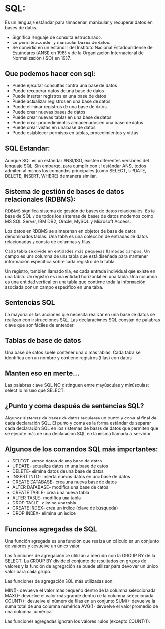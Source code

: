 # SQL:

Es un lenguaje estándar para almacenar, manipular y recuperar datos en bases de datos.

* Significa lenguaje de consulta estructurado.
* Le permite acceder y manipular bases de datos.
* Se convirtió en un estándar del Instituto Nacional Estadounidense de Estándares (ANSI) en 1986 y de la Organización Internacional de Normalización (ISO) en 1987.

## Que podemos hacer con sql:

* Puede ejecutar consultas contra una base de datos
* Puede recuperar datos de una base de datos
* Puede insertar registros en una base de datos
* Puede actualizar registros en una base de datos
* Puede eliminar registros de una base de datos
* Puede crear nuevas bases de datos
* Puede crear nuevas tablas en una base de datos
* Puede crear procedimientos almacenados en una base de datos
* Puede crear vistas en una base de datos
* Puede establecer permisos en tablas, procedimientos y vistas

## SQL Estandar:

Aunque SQL es un estándar ANSI/ISO, existen diferentes versiones del lenguaje SQL. Sin embargo, para cumplir con el estándar ANSI, todos admiten al menos los comandos principales (como SELECT, UPDATE, DELETE, INSERT, WHERE) de manera similar.

## Sistema de gestión de bases de datos relacionales (RDBMS):

RDBMS significa sistema de gestión de bases de datos relacionales. Es la base de SQL y de todos los sistemas de bases de datos modernos como MS SQL Server, IBM DB2, Oracle, MySQL y Microsoft Access.

Los datos en RDBMS se almacenan en objetos de base de datos denominados tablas. Una tabla es una colección de entradas de datos relacionadas y consta de columnas y filas.

Cada tabla se divide en entidades más pequeñas llamadas campos. Un campo es una columna de una tabla que está diseñada para mantener información específica sobre cada registro de la tabla.

Un registro, también llamado fila, es cada entrada individual que existe en una tabla. Un registro es una entidad horizontal en una tabla. Una columna es una entidad vertical en una tabla que contiene toda la información asociada con un campo específico en una tabla.

## Sentencias SQL

La mayoría de las acciones que necesita realizar en una base de datos se realizan con instrucciones SQL. Las declaraciones SQL constan de palabras clave que son fáciles de entender.

## Tablas de base de datos
Una base de datos suele contener una o más tablas. Cada tabla se identifica con un nombre y contiene registros (filas) con datos.

## Manten eso en mente...

Las palabras clave SQL NO distinguen entre mayúsculas y minúsculas: select lo mismo que SELECT.

## ¿Punto y coma después de sentencias SQL?

Algunos sistemas de bases de datos requieren un punto y coma al final de cada declaración SQL. El punto y coma es la forma estándar de separar cada declaración SQL en los sistemas de bases de datos que permiten que se ejecute más de una declaración SQL en la misma llamada al servidor.

## Algunos de los comandos SQL más importantes:

*  SELECT- extrae datos de una base de datos
*  UPDATE- actualiza datos en una base de datos
*  DELETE- elimina datos de una base de datos
*  INSERT INTO- inserta nuevos datos en una base de datos
*  CREATE DATABASE- crea una nueva base de datos
*  ALTER DATABASE- modifica una base de datos
*  CREATE TABLE- crea una nueva tabla
*  ALTER TABLE- modifica una tabla
*  DROP TABLE- elimina una tabla
*  CREATE INDEX- crea un índice (clave de búsqueda)
*  DROP INDEX- elimina un índice

## Funciones agregadas de SQL
Una función agregada es una función que realiza un cálculo en un conjunto de valores y devuelve un único valor.

Las funciones de agregación se utilizan a menudo con la GROUP BY de la SELECT. La GROUP BY divide el conjunto de resultados en grupos de valores y la función de agregación se puede utilizar para devolver un único valor para cada grupo.

Las funciones de agregación SQL más utilizadas son:

MIN()- devuelve el valor más pequeño dentro de la columna seleccionada
MAX()- devuelve el valor más grande dentro de la columna seleccionada
COUNT()- devuelve el número de filas en un conjunto
SUM()- devuelve la suma total de una columna numérica
AVG()- devuelve el valor promedio de una columna numérica

Las funciones agregadas ignoran los valores nulos (excepto COUNT()).